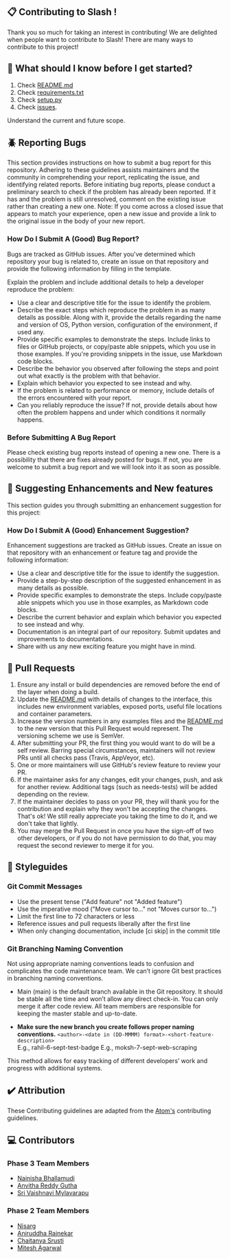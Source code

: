 ## 📋 Contributing to Slash !

Thank you so much for taking an interest in contributing! We are delighted when people want to contribute to Slash! There are many ways to contribute to this project!

## 🤔 What should I know before I get started?

1. Check [README.md](https://github.com/nainisha-b/slash/blob/main/README.md)
2. Check [requirements.txt](https://github.com/nainisha-b/slash/blob/main/requirements.txt)
3. Check [setup.py](https://github.com/nainisha-b/slash/blob/main/setup.py)
4. Check [issues](https://github.com/nainisha-b/slash/issues).

Understand the current and future scope.

## 🪲 Reporting Bugs
This section provides instructions on how to submit a bug report for this repository. Adhering to these guidelines assists maintainers and the community in comprehending your report, replicating the issue, and identifying related reports. Before initiating bug reports, please conduct a preliminary search to check if the problem has already been reported. If it has and the problem is still unresolved, comment on the existing issue rather than creating a new one. Note: If you come across a closed issue that appears to match your experience, open a new issue and provide a link to the original issue in the body of your new report.

### How Do I Submit A (Good) Bug Report?

Bugs are tracked as GitHub issues. After you've determined which repository your bug is related to, create an issue on that repository and provide the following information by filling in the template.

Explain the problem and include additional details to help a developer reproduce the problem:

- Use a clear and descriptive title for the issue to identify the problem.
- Describe the exact steps which reproduce the problem in as many details as possible. Along with it, provide the details regarding the name and version of OS, Python version, configuration of the environment, if used any.
- Provide specific examples to demonstrate the steps. Include links to files or GitHub projects, or copy/paste able snippets, which you use in those examples. If you're providing snippets in the issue, use Markdown code blocks.
- Describe the behavior you observed after following the steps and point out what exactly is the problem with that behavior.
- Explain which behavior you expected to see instead and why.
- If the problem is related to performance or memory, include details of the errors encountered with your report.
- Can you reliably reproduce the issue? If not, provide details about how often the problem happens and under which conditions it normally happens.

### Before Submitting A Bug Report

Please check existing bug reports instead of opening a new one. There is a possibility that there are fixes already posted for bugs. If not, you are welcome to submit a bug report and we will look into it as soon as possible.

## 📝 Suggesting Enhancements and New features

This section guides you through submitting an enhancement suggestion for this project:

### How Do I Submit A (Good) Enhancement Suggestion?

Enhancement suggestions are tracked as GitHub issues. Create an issue on that repository with an enhancement or feature tag and provide the following information:
*	Use a clear and descriptive title for the issue to identify the suggestion.
*	Provide a step-by-step description of the suggested enhancement in as many details as possible.
*	Provide specific examples to demonstrate the steps. Include copy/paste able snippets which you use in those examples, as Markdown code blocks.
*	Describe the current behavior and explain which behavior you expected to see instead and why.
*   Documentation is an integral part of our repository. Submit updates and improvements to documentations.
*   Share with us any new exciting feature you might have in mind.

## 🙇 Pull Requests
1. Ensure any install or build dependencies are removed before the end of the layer when doing a build.
2. Update the [README.md](https://github.com/nainisha-b/slash/blob/main/README.md) with details of changes to the interface, this includes new environment variables, exposed ports, useful file locations and container parameters.
3. Increase the version numbers in any examples files and the [README.md](https://github.com/nainisha-b/slash/blob/main/README.md) to the new version that this Pull Request would represent. The versioning scheme we use is SemVer.
4. After submitting your PR, the first thing you would want to do will be a self review. Barring special circumstances, maintainers will not review PRs until all checks pass (Travis, AppVeyor, etc).
5. One or more maintainers will use GitHub's review feature to review your PR.
6. If the maintainer asks for any changes, edit your changes, push, and ask for another review. Additional tags (such as needs-tests) will be added depending on the review.
7. If the maintainer decides to pass on your PR, they will thank you for the contribution and explain why they won't be accepting the changes. That's ok! We still really appreciate you taking the time to do it, and we don't take that lightly.
8. You may merge the Pull Request in once you have the sign-off of two other developers, or if you do not have permission to do that, you may request the second reviewer to merge it for you.

## 👒 Styleguides

### Git Commit Messages
*	Use the present tense ("Add feature" not "Added feature")
*	Use the imperative mood ("Move cursor to..." not "Moves cursor to...")
*	Limit the first line to 72 characters or less
*	Reference issues and pull requests liberally after the first line
*	When only changing documentation, include [ci skip] in the commit title

### Git Branching Naming Convention
Not using appropriate naming conventions leads to confusion and complicates the code maintenance team. We can’t ignore Git best practices in branching naming conventions.

- Main (main) is the default branch available in the Git repository. It should be stable all the time and won’t allow any direct check-in. You can only merge it after code review. All team members are responsible for keeping the master stable and up-to-date.

- <b>Make sure the new branch you create follows proper naming conventions.</b>
```<author>-<date in (DD-MMMM) format>-<short-feature-description>```
<br> E.g., rahil-6-sept-test-badge
E.g., moksh-7-sept-web-scraping

This method allows for easy tracking of different developers’ work and progress with additional systems.

## ✔️ Attribution
These Contributing guidelines are adapted from the [Atom's](https://github.com/nainisha-b/slash/blob/main/CONTRIBUTING.md) contributing guidelines.

## 💻 Contributors

### Phase 3 Team Members
* [Nainisha Bhallamudi](https://github.com/nainisha-b)
* [Anvitha Reddy Gutha](https://github.com/AnvithaReddyGutha)
* [Sri Vaishnavi Mylavarapu](https://github.com/SriVaishnaviM)

### Phase 2 Team Members
* [Nisarg](https://github.com/nisarg20)
* [Aniruddha Rajnekar](https://github.com/Aniruddha-Rajnekar)
* [Chaitanya Srusti](https://github.com/ChaitanyaS182K)
* [Mitesh Agarwal](https://github.com/Mitesh24100)

